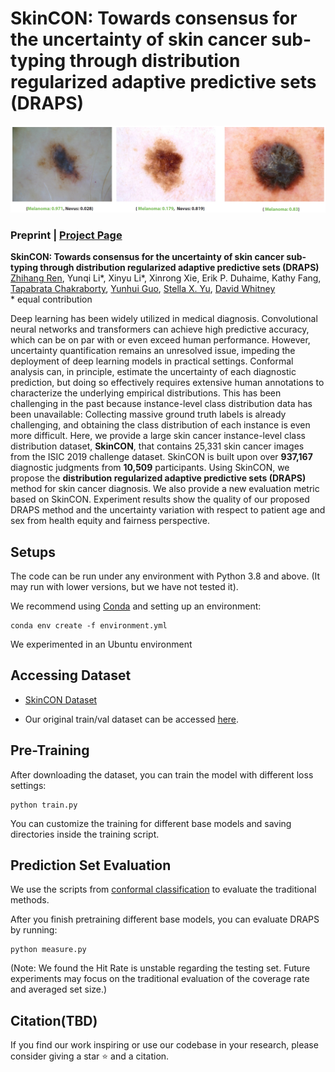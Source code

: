 # SkinCON: Towards consensus for the uncertainty of skin cancer sub-typing through distribution regularized adaptive predictive sets (DRAPS)
![PyTorch Usage](assets/preview.png)

### Preprint | [Project Page](https://skincon.github.io/) 

**SkinCON: Towards consensus for the uncertainty of skin cancer sub-typing through distribution regularized adaptive predictive sets (DRAPS)**<br/>
[Zhihang Ren](https://albuspeter.github.io/), Yunqi Li*, Xinyu Li*, Xinrong Xie, Erik P. Duhaime, Kathy Fang,
[Tapabrata Chakraborty](https://profiles.ucl.ac.uk/90165-tapabrata-rohan-chakraborty),
[Yunhui Guo](https://yunhuiguo.github.io/), 
[Stella X. Yu](https://web.eecs.umich.edu/~stellayu/), 
[David Whitney](https://whitneylab.berkeley.edu/people/dave.html)
<br/>
\* equal contribution

Deep learning has been widely utilized in medical diagnosis. Convolutional neural networks and transformers can achieve high predictive accuracy, which can be on par with or even exceed human performance. However, uncertainty quantification remains an unresolved issue, impeding the deployment of deep learning models in practical settings. Conformal analysis can, in principle, estimate the uncertainty of each diagnostic prediction, but doing so effectively requires extensive human annotations to characterize the underlying empirical distributions. This has been challenging in the past because instance-level class distribution data has been unavailable: Collecting massive ground truth labels is already challenging, and obtaining the class distribution of each instance is even more difficult. Here, we provide a large skin cancer instance-level class distribution dataset, **SkinCON**, that contains 25,331 skin cancer images from the ISIC 2019 challenge dataset. SkinCON is built upon over **937,167** diagnostic judgments from **10,509** participants. Using SkinCON, we propose the **distribution regularized adaptive predictive sets (DRAPS)** method for skin cancer diagnosis. We also provide a new evaluation metric based on SkinCON. Experiment results show the quality of our proposed DRAPS method and the uncertainty variation with respect to patient age and sex from health equity and fairness perspective.

## Setups

The code can be run under any environment with Python 3.8 and above.
(It may run with lower versions, but we have not tested it).

We recommend using [Conda](https://docs.conda.io/en/latest/) and setting up an environment:

    conda env create -f environment.yml

We experimented in an Ubuntu environment

## Accessing Dataset

* [SkinCON Dataset](https://drive.google.com/file/d/1eBdZbigqerw8lkii0Cr6monjRXCdUih8/view?usp=drive_link)

* Our original train/val dataset can be accessed [here](https://drive.google.com/file/d/1YaVQje0dnwWVaIxZEVDq5T10NMAK5ieX/view?usp=drive_link).


## Pre-Training
After downloading the dataset, you can train the model with different loss settings:

    python train.py

You can customize the training for different base models and saving directories inside the training script.

## Prediction Set Evaluation
We use the scripts from [conformal classification](https://github.com/aangelopoulos/conformal_classification.git) to evaluate the traditional methods.

After you finish pretraining different base models, you can evaluate DRAPS by running:

    python measure.py 

(Note: We found the Hit Rate is unstable regarding the testing set. Future experiments may focus on the traditional evaluation of the coverage rate and averaged set size.)

## Citation(TBD)

If you find our work inspiring or use our codebase in your research, please consider giving a star ⭐ and a citation.
